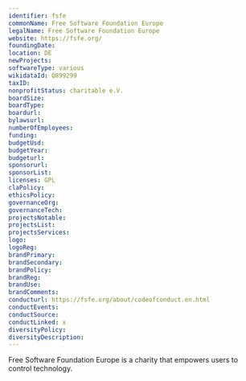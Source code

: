 ```yaml
---
identifier: fsfe
commonName: Free Software Foundation Europe
legalName: Free Software Foundation Europe
website: https://fsfe.org/
foundingDate:
location: DE
newProjects:
softwareType: various
wikidataId: Q899299
taxID:
nonprofitStatus: charitable e.V.
boardSize:
boardType:
boardurl:
bylawsurl:
numberOfEmployees:
funding:
budgetUsd:
budgetYear:
budgeturl:
sponsorurl:
sponsorList:
licenses: GPL
claPolicy:
ethicsPolicy:
governanceOrg:
governanceTech:
projectsNotable:
projectsList:
projectsServices:
logo:
logoReg:
brandPrimary:
brandSecondary:
brandPolicy:
brandReg:
brandUse:
brandComments:
conducturl: https://fsfe.org/about/codeofconduct.en.html
conductEvents:
conductSource:
conductLinked: x
diversityPolicy:
diversityDescription:
---
```


Free Software Foundation Europe is a charity that empowers users to control technology.
